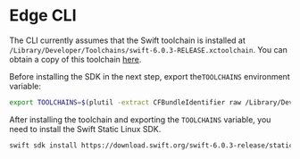 # Edge CLI

The CLI currently assumes that the Swift toolchain is installed at `/Library/Developer/Toolchains/swift-6.0.3-RELEASE.xctoolchain`. You can obtain a copy of this toolchain [here](https://download.swift.org/swift-6.0.3-release/xcode/swift-6.0.3-RELEASE/swift-6.0.3-RELEASE-osx.pkg).

Before installing the SDK in the next step, export the`TOOLCHAINS` environment variable:

```sh
export TOOLCHAINS=$(plutil -extract CFBundleIdentifier raw /Library/Developer/Toolchains/swift-6.0.3-RELEASE.xctoolchain/Info.plist)
```

After installing the toolchain and exporting the `TOOLCHAINS` variable, you need to install the Swift Static Linux SDK.

```sh
swift sdk install https://download.swift.org/swift-6.0.3-release/static-sdk/swift-6.0.3-RELEASE/swift-6.0.3-RELEASE_static-linux-0.0.1.artifactbundle.tar.gz --checksum 67f765e0030e661a7450f7e4877cfe008db4f57f177d5a08a6e26fd661cdd0bd
```
